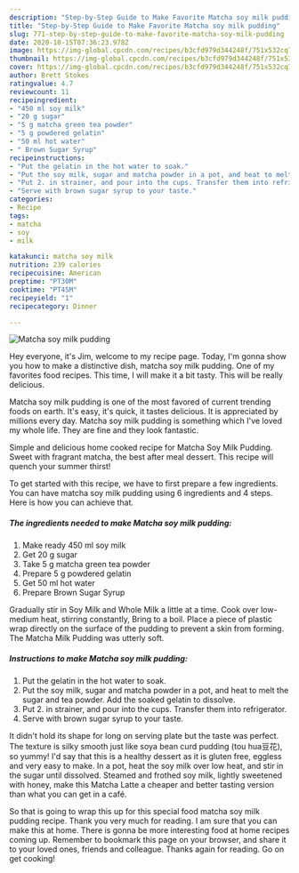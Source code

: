 ```yaml
---
description: "Step-by-Step Guide to Make Favorite Matcha soy milk pudding"
title: "Step-by-Step Guide to Make Favorite Matcha soy milk pudding"
slug: 771-step-by-step-guide-to-make-favorite-matcha-soy-milk-pudding
date: 2020-10-15T07:36:23.978Z
image: https://img-global.cpcdn.com/recipes/b3cfd979d344248f/751x532cq70/matcha-soy-milk-pudding-recipe-main-photo.jpg
thumbnail: https://img-global.cpcdn.com/recipes/b3cfd979d344248f/751x532cq70/matcha-soy-milk-pudding-recipe-main-photo.jpg
cover: https://img-global.cpcdn.com/recipes/b3cfd979d344248f/751x532cq70/matcha-soy-milk-pudding-recipe-main-photo.jpg
author: Brett Stokes
ratingvalue: 4.7
reviewcount: 11
recipeingredient:
- "450 ml soy milk"
- "20 g sugar"
- "5 g matcha green tea powder"
- "5 g powdered gelatin"
- "50 ml hot water"
- " Brown Sugar Syrup"
recipeinstructions:
- "Put the gelatin in the hot water to soak."
- "Put the soy milk, sugar and matcha powder in a pot, and heat to melt the sugar and tea powder. Add the soaked gelatin to dissolve."
- "Put 2. in strainer, and pour into the cups. Transfer them into refrigerator."
- "Serve with brown sugar syrup to your taste."
categories:
- Recipe
tags:
- matcha
- soy
- milk

katakunci: matcha soy milk 
nutrition: 239 calories
recipecuisine: American
preptime: "PT30M"
cooktime: "PT45M"
recipeyield: "1"
recipecategory: Dinner

---
```



![Matcha soy milk pudding](https://img-global.cpcdn.com/recipes/b3cfd979d344248f/751x532cq70/matcha-soy-milk-pudding-recipe-main-photo.jpg)

Hey everyone, it's Jim, welcome to my recipe page. Today, I'm gonna show you how to make a distinctive dish, matcha soy milk pudding. One of my favorites food recipes. This time, I will make it a bit tasty. This will be really delicious.

Matcha soy milk pudding is one of the most favored of current trending foods on earth. It's easy, it's quick, it tastes delicious. It is appreciated by millions every day. Matcha soy milk pudding is something which I've loved my whole life. They are fine and they look fantastic.

Simple and delicious home cooked recipe for Matcha Soy Milk Pudding. Sweet with fragrant matcha, the best after meal dessert. This recipe will quench your summer thirst!


To get started with this recipe, we have to first prepare a few ingredients. You can have matcha soy milk pudding using 6 ingredients and 4 steps. Here is how you can achieve that.

<!--inarticleads1-->

##### The ingredients needed to make Matcha soy milk pudding:

1. Make ready 450 ml soy milk
1. Get 20 g sugar
1. Take 5 g matcha green tea powder
1. Prepare 5 g powdered gelatin
1. Get 50 ml hot water
1. Prepare  Brown Sugar Syrup


Gradually stir in Soy Milk and Whole Milk a little at a time. Cook over low-medium heat, stirring constantly, Bring to a boil. Place a piece of plastic wrap directly on the surface of the pudding to prevent a skin from forming. The Matcha Milk Pudding was utterly soft. 

<!--inarticleads2-->

##### Instructions to make Matcha soy milk pudding:

1. Put the gelatin in the hot water to soak.
1. Put the soy milk, sugar and matcha powder in a pot, and heat to melt the sugar and tea powder. Add the soaked gelatin to dissolve.
1. Put 2. in strainer, and pour into the cups. Transfer them into refrigerator.
1. Serve with brown sugar syrup to your taste.


It didn&#39;t hold its shape for long on serving plate but the taste was perfect. The texture is silky smooth just like soya bean curd pudding (tou hua豆花), so yummy! I&#39;d say that this is a healthy dessert as it is gluten free, eggless and very easy to make. In a pot, heat the soy milk over low heat, and stir in the sugar until dissolved. Steamed and frothed soy milk, lightly sweetened with honey, make this Matcha Latte a cheaper and better tasting version than what you can get in a café. 

So that is going to wrap this up for this special food matcha soy milk pudding recipe. Thank you very much for reading. I am sure that you can make this at home. There is gonna be more interesting food at home recipes coming up. Remember to bookmark this page on your browser, and share it to your loved ones, friends and colleague. Thanks again for reading. Go on get cooking!
